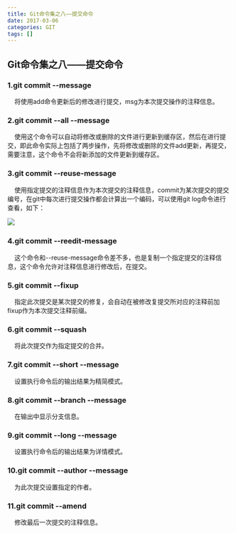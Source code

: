 ```yaml
---
title: Git命令集之八——提交命令
date: 2017-03-06
categories: GIT
tags: []
---
```

## Git命令集之八——提交命令

### 1.git commit --message <msg>

    将使用add命令更新后的修改进行提交，msg为本次提交操作的注释信息。

### 2.git commit --all --message <msg>

    使用这个命令可以自动将修改或删除的文件进行更新到缓存区，然后在进行提交，即此命令实际上包括了两步操作，先将修改或删除的文件add更新，再提交，需要注意，这个命令不会将新添加的文件更新到缓存区。

### 3.git commit --reuse-message <commit>

    使用指定提交的注释信息作为本次提交的注释信息，commit为某次提交的提交编号，在git中每次进行提交操作都会计算出一个编码，可以使用git log命令进行查看，如下：

![](https://static.oschina.net/uploads/space/2017/0306/141557_8ZKC_2340880.png) 

### 4.git commit --reedit-message <commit>

    这个命令和--reuse-message命令差不多，也是复制一个指定提交的注释信息，这个命令允许对注释信息进行修改后，在提交。

### 5.git commit --fixup <commit>

    指定此次提交是某次提交的修复，会自动在被修改复提交所对应的注释前加fixup作为本次提交注释前缀。

### 6.git commit --squash <commit>

    将此次提交作为指定提交的合并。

### 7.git commit --short --message <msg>

    设置执行命令后的输出结果为精简模式。

### 8.git commit --branch --message <msg>

    在输出中显示分支信息。

### 9.git commit --long --message <msg>

    设置执行命令后的输出结果为详情模式。

### 10.git commit --author <author> --message <msg>

    为此次提交设置指定的作者。

### 11.git commit --amend

    修改最后一次提交的注释信息。

